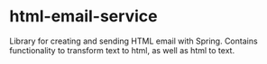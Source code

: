 html-email-service
==================

Library for creating and sending HTML email with Spring. Contains functionality to transform text to html, as well as html to text.